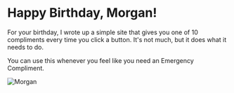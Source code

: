 # Happy Birthday, Morgan!

For your birthday, I wrote up a simple site that gives you one of 10 compliments every time you click a button. It's not much, but it does what it needs to do.

You can use this whenever you feel like you need an Emergency Compliment.

![Morgan](./morgan.jpg)
